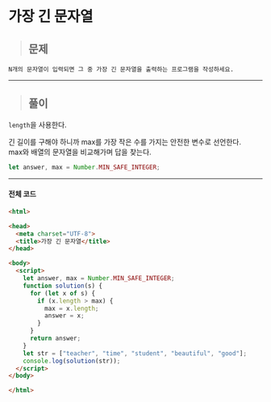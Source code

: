 # 가장 긴 문자열

> ## 문제

```
N개의 문자열이 입력되면 그 중 가장 긴 문자열을 출력하는 프로그램을 작성하세요.
```
***

> ## 풀이

`length`을 사용한다.<br/>

긴 길이를 구해야 하니까 max를 가장 작은 수를 가지는 안전한 변수로 선언한다.<br/>
max와 배열의 문자열을 비교해가며 답을 찾는다.
```jsx
let answer, max = Number.MIN_SAFE_INTEGER;
```
***

#### 전체 코드
```html
<html>

<head>
  <meta charset="UTF-8">
  <title>가장 긴 문자열</title>
</head>

<body>
  <script>
    let answer, max = Number.MIN_SAFE_INTEGER;
    function solution(s) {
      for (let x of s) {
        if (x.length > max) {
          max = x.length;
          answer = x;
        }
      }
      return answer;
    }
    let str = ["teacher", "time", "student", "beautiful", "good"];
    console.log(solution(str));
  </script>
</body>

</html>
```